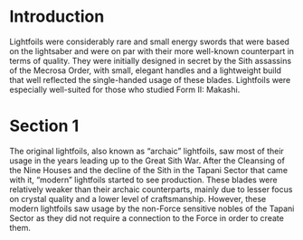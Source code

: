 # Introduction

Lightfoils were considerably rare and small energy swords that were based on the lightsaber and were on par with their more well-known counterpart in terms of quality.
They were initially designed in secret by the Sith assassins of the Mecrosa Order, with small, elegant handles and a lightweight build that well reflected the single-handed usage of these blades.
Lightfoils were especially well-suited for those who studied Form II: Makashi.

# Section 1

The original lightfoils, also known as “archaic” lightfoils, saw most of their usage in the years leading up to the Great Sith War.
After the Cleansing of the Nine Houses and the decline of the Sith in the Tapani Sector that came with it, “modern” lightfoils started to see production.
These blades were relatively weaker than their archaic counterparts, mainly due to lesser focus on crystal quality and a lower level of craftsmanship.
However, these modern lightfoils saw usage by the non-Force sensitive nobles of the Tapani Sector as they did not require a connection to the Force in order to create them.
